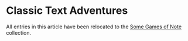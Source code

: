 Classic Text Adventures
=======================

All entries in this article have been relocated to the
[Some Games of Note](https://catseye.tc/node/Some_Games_of_Note) collection.
